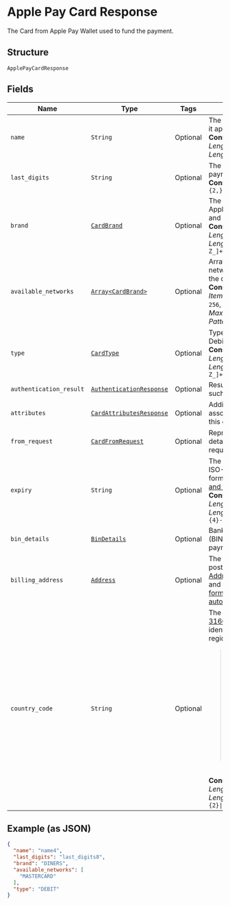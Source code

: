 
# Apple Pay Card Response

The Card from Apple Pay Wallet used to fund the payment.

## Structure

`ApplePayCardResponse`

## Fields

| Name | Type | Tags | Description |
|  --- | --- | --- | --- |
| `name` | `String` | Optional | The card holder's name as it appears on the card.<br>**Constraints**: *Minimum Length*: `2`, *Maximum Length*: `300` |
| `last_digits` | `String` | Optional | The last digits of the payment card.<br>**Constraints**: *Pattern*: `[0-9]{2,}` |
| `brand` | [`CardBrand`](../../doc/models/card-brand.md) | Optional | The card network or brand. Applies to credit, debit, gift, and payment cards.<br>**Constraints**: *Minimum Length*: `1`, *Maximum Length*: `255`, *Pattern*: `^[A-Z_]+$` |
| `available_networks` | [`Array<CardBrand>`](../../doc/models/card-brand.md) | Optional | Array of brands or networks associated with the card.<br>**Constraints**: *Minimum Items*: `1`, *Maximum Items*: `256`, *Minimum Length*: `1`, *Maximum Length*: `255`, *Pattern*: `^[A-Z_]+$` |
| `type` | [`CardType`](../../doc/models/card-type.md) | Optional | Type of card. i.e Credit, Debit and so on.<br>**Constraints**: *Minimum Length*: `1`, *Maximum Length*: `255`, *Pattern*: `^[A-Z_]+$` |
| `authentication_result` | [`AuthenticationResponse`](../../doc/models/authentication-response.md) | Optional | Results of Authentication such as 3D Secure. |
| `attributes` | [`CardAttributesResponse`](../../doc/models/card-attributes-response.md) | Optional | Additional attributes associated with the use of this card. |
| `from_request` | [`CardFromRequest`](../../doc/models/card-from-request.md) | Optional | Representation of card details as received in the request. |
| `expiry` | `String` | Optional | The year and month, in ISO-8601 `YYYY-MM` date format. See [Internet date and time format](https://tools.ietf.org/html/rfc3339#section-5.6).<br>**Constraints**: *Minimum Length*: `7`, *Maximum Length*: `7`, *Pattern*: `^[0-9]{4}-(0[1-9]\|1[0-2])$` |
| `bin_details` | [`BinDetails`](../../doc/models/bin-details.md) | Optional | Bank Identification Number (BIN) details used to fund a payment. |
| `billing_address` | [`Address`](../../doc/models/address.md) | Optional | The portable international postal address. Maps to [AddressValidationMetadata](https://github.com/googlei18n/libaddressinput/wiki/AddressValidationMetadata) and HTML 5.1 [Autofilling form controls: the autocomplete attribute](https://www.w3.org/TR/html51/sec-forms.html#autofilling-form-controls-the-autocomplete-attribute). |
| `country_code` | `String` | Optional | The [two-character ISO 3166-1 code](/api/rest/reference/country-codes/) that identifies the country or region.<blockquote><strong>Note:</strong> The country code for Great Britain is <code>GB</code> and not <code>UK</code> as used in the top-level domain names for that country. Use the `C2` country code for China worldwide for comparable uncontrolled price (CUP) method, bank card, and cross-border transactions.</blockquote><br>**Constraints**: *Minimum Length*: `2`, *Maximum Length*: `2`, *Pattern*: `^([A-Z]{2}\|C2)$` |

## Example (as JSON)

```json
{
  "name": "name4",
  "last_digits": "last_digits8",
  "brand": "DINERS",
  "available_networks": [
    "MASTERCARD"
  ],
  "type": "DEBIT"
}
```

